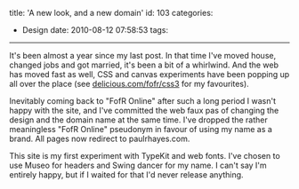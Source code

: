 title: 'A new look, and a new domain'
id: 103
categories:
  - Design
date: 2010-08-12 07:58:53
tags:
---

It's been almost a year since my last post. In that time I've moved house, changed jobs and got married, it's been a bit of a whirlwind. And the web has moved fast as well, CSS and canvas experiments have been popping up all over the place (see [delicious.com/fofr/css3](http://delicious.com/fofr/css3) for my favourites).

Inevitably coming back to "FofR Online" after such a long period I wasn't happy with the site, and I've committed the web faux pas of changing the design and the domain name at the same time. I've dropped the rather meaningless "FofR Online" pseudonym in favour of using my name as a brand. All pages now redirect to paulrhayes.com.

This site is my first experiment with TypeKit and web fonts. I've chosen to use Museo for headers and Swing dancer for my name. I can't say I'm entirely happy, but if I waited for that I'd never release anything.
